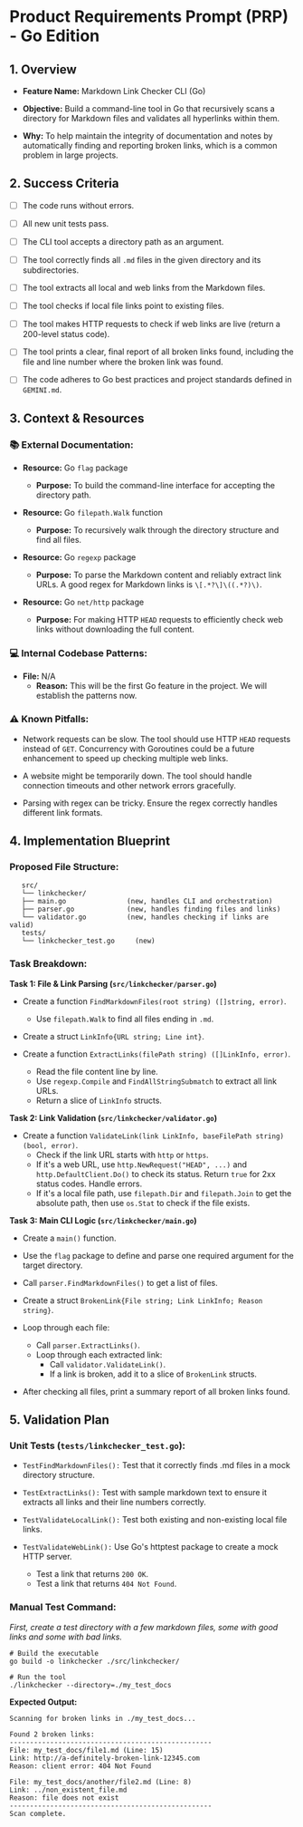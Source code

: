 # Product Requirements Prompt (PRP) - Go Edition
## 1. Overview
- **Feature Name:** Markdown Link Checker CLI (Go)

- **Objective:** Build a command-line tool in Go that recursively scans a directory for Markdown files and validates all hyperlinks within them.

- **Why:** To help maintain the integrity of documentation and notes by automatically finding and reporting broken links, which is a common problem in large projects.

## 2. Success Criteria
- [ ] The code runs without errors.

- [ ] All new unit tests pass.

- [ ] The CLI tool accepts a directory path as an argument.

- [ ] The tool correctly finds all `.md` files in the given directory and its subdirectories.

- [ ] The tool extracts all local and web links from the Markdown files.

- [ ] The tool checks if local file links point to existing files.

- [ ] The tool makes HTTP requests to check if web links are live (return a 200-level status code).

- [ ] The tool prints a clear, final report of all broken links found, including the file and line number where the broken link was found.

- [ ] The code adheres to Go best practices and project standards defined in `GEMINI.md`.

## 3. Context & Resources
### 📚 External Documentation:
- **Resource:** Go `flag` package
    - **Purpose:** To build the command-line interface for accepting the directory path.

- **Resource:** Go `filepath.Walk` function
    - **Purpose:** To recursively walk through the directory structure and find all files.

- **Resource:** Go `regexp` package
    - **Purpose:** To parse the Markdown content and reliably extract link URLs. A good regex for Markdown links is `\[.*?\]\((.*?)\)`.

- **Resource:** Go `net/http` package
    - **Purpose:** For making HTTP `HEAD` requests to efficiently check web links without downloading the full content.

### 💻 Internal Codebase Patterns:
- **File:** N/A
    - **Reason:** This will be the first Go feature in the project. We will establish the patterns now.

### ⚠️ Known Pitfalls:
- Network requests can be slow. The tool should use HTTP `HEAD` requests instead of `GET`. Concurrency with Goroutines could be a future enhancement to speed up checking multiple web links.

- A website might be temporarily down. The tool should handle connection timeouts and other network errors gracefully.

- Parsing with regex can be tricky. Ensure the regex correctly handles different link formats.

## 4. Implementation Blueprint
### Proposed File Structure:
```
   src/
   └── linkchecker/
   ├── main.go               (new, handles CLI and orchestration)
   ├── parser.go             (new, handles finding files and links)
   └── validator.go          (new, handles checking if links are valid)
   tests/
   └── linkchecker_test.go     (new)
```

### Task Breakdown:
**Task 1: File & Link Parsing (`src/linkchecker/parser.go`)**

- Create a function `FindMarkdownFiles(root string) ([]string, error)`.
    - Use `filepath.Walk` to find all files ending in `.md`.

- Create a struct `LinkInfo{URL string; Line int}`.

- Create a function `ExtractLinks(filePath string) ([]LinkInfo, error)`.
    - Read the file content line by line.
    - Use `regexp.Compile` and `FindAllStringSubmatch` to extract all link URLs.
    - Return a slice of `LinkInfo` structs.

**Task 2: Link Validation (`src/linkchecker/validator.go`)**

- Create a function `ValidateLink(link LinkInfo, baseFilePath string) (bool, error)`.
    - Check if the link URL starts with `http` or `https`.
    - If it's a web URL, use `http.NewRequest("HEAD", ...)` and `http.DefaultClient.Do()` to check its status. Return `true` for 2xx status codes. Handle errors.
    - If it's a local file path, use `filepath.Dir` and `filepath.Join` to get the absolute path, then use `os.Stat` to check if the file exists.

**Task 3: Main CLI Logic (`src/linkchecker/main.go`)**

- Create a `main()` function.

- Use the `flag` package to define and parse one required argument for the target directory.

- Call `parser.FindMarkdownFiles()` to get a list of files.

- Create a struct `BrokenLink{File string; Link LinkInfo; Reason string}`.

- Loop through each file:
    - Call `parser.ExtractLinks()`.
    - Loop through each extracted link:
      - Call `validator.ValidateLink()`.
      - If a link is broken, add it to a slice of `BrokenLink` structs.

- After checking all files, print a summary report of all broken links found.

## 5. Validation Plan
### Unit Tests (`tests/linkchecker_test.go`):
- `TestFindMarkdownFiles():` Test that it correctly finds .md files in a mock directory structure.

- `TestExtractLinks():` Test with sample markdown text to ensure it extracts all links and their line numbers correctly.

- `TestValidateLocalLink():` Test both existing and non-existing local file links.

- `TestValidateWebLink():` Use Go's httptest package to create a mock HTTP server.
    - Test a link that returns `200 OK`.
    - Test a link that returns `404 Not Found`.

### Manual Test Command:
_First, create a test directory with a few markdown files, some with good links and some with bad links._

```
# Build the executable
go build -o linkchecker ./src/linkchecker/

# Run the tool
./linkchecker --directory=./my_test_docs
```
**Expected Output:**
```
Scanning for broken links in ./my_test_docs...

Found 2 broken links:
--------------------------------------------------
File: my_test_docs/file1.md (Line: 15)
Link: http://a-definitely-broken-link-12345.com
Reason: client error: 404 Not Found

File: my_test_docs/another/file2.md (Line: 8)
Link: ../non_existent_file.md
Reason: file does not exist
--------------------------------------------------
Scan complete.
```